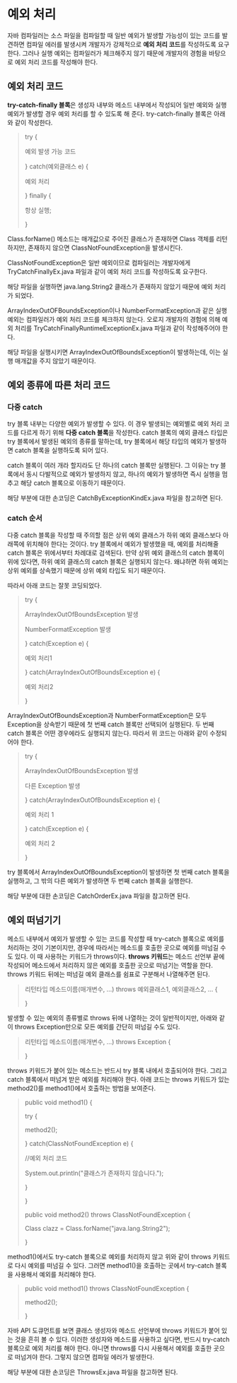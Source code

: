 # 예외 처리
자바 컴파일러는 소스 파일을 컴파일할 때 일반 예외가 발생할 가능성이 있는 코드를 발견하면 컴파일 에러를 발생시켜 개발자가 강제적으로 **예외 처리 코드**를 작성하도록 요구한다. 그러나 실행 예외는 컴파일러가 체크해주지 않기 때문에 개발자의 경험을 바탕으로 예외 처리 코드를 작성해야 한다.

## 예외 처리 코드
**try-catch-finally 블록**은 생성자 내부와 메소드 내부에서 작성되어 일반 예외와 실행 예외가 발생할 경우 예외 처리를 할 수 있도록 해 준다. try-catch-finally 블록은 아래와 같이 작성한다.

> try {
>
> 예외 발생 가능 코드
>
> } catch(예외클래스 e) {
>
> 예외 처리
>
> } finally {
>
> 항상 실행;
>
> }

Class.forName() 메소드는 매개값으로 주어진 클래스가 존재하면 Class 객체를 리턴하지만, 존재하지 않으면 ClassNotFoundException을 발생시킨다.

ClassNotFoundException은 일반 예외이므로 컴파일러는 개발자에게 TryCatchFinallyEx.java 파일과 같이 예외 처리 코드를 작성하도록 요구한다.

해당 파일을 실행하면 java.lang.String2 클래스가 존재하지 않았기 때문에 예외 처리가 되었다.

ArrayIndexOutOFBoundsException이나 NumberFormatException과 같은 실행 예외는 컴파일러가 예외 처리 코드를 체크하지 않는다. 오로지 개발자의 경험에 의해 예외 처리를 TryCatchFinallyRuntimeExceptionEx.java 파일과 같이 작성해주어야 한다.

해당 파일을 실행시키면 ArrayIndexOutOfBoundsException이 발생하는데, 이는 실행 매개값을 주지 않았기 때문이다.

## 예외 종류에 따른 처리 코드
### 다중 catch
try 블록 내부는 다양한 예외가 발생할 수 있다. 이 경우 발생되는 예외별로 예외 처리 코드를 다르게 하기 위해 **다중 catch 블록**을 작성한다. catch 블록의 예외 클래스 타입은 try 블록에서 발생된 예외의 종류를 말하는데, try 블록에서 해당 타입의 예외가 발생하면 catch 블록을 실행하도록 되어 있다.

catch 블록이 여러 개라 할지라도 단 하나의 catch 블록만 실행된다. 그 이유는 try 블록에서 동시 다발적으로 예외가 발생하지 않고, 하나의 예외가 발생하면 즉시 실행을 멈추고 해당 catch 블록으로 이동하기 때문이다.

해당 부분에 대한 손코딩은 CatchByExceptionKindEx.java 파일을 참고하면 된다.

### catch 순서
다중 catch 블록을 작성할 때 주의할 점은 상위 예외 클래스가 하위 예외 클래스보다 아래쪽에 위치해야 한다는 것이다. try 블록에서 예외가 발생했을 때, 예외를 처리해줄 catch 블록은 위에서부터 차례대로 검색된다. 만약 상위 예외 클래스의 catch 블록이 위에 있다면, 하위 예외 클래스의 catch 블록은 실행되지 않는다. 왜냐하면 하위 예외는 상위 예외를 상속했기 때문에 상위 예외 타입도 되기 때문이다.

따라서 아래 코드는 잘못 코딩되었다.

> try {
>
> ArrayIndexOutOfBoundsException 발생
>
> NumberFormatException 발생
>
> } catch(Exception e) {
>
> 예외 처리1
>
> } catch(ArrayIndexOutOfBoundsException e) {
>
> 예외 처리2
>
> }

ArrayIndexOutOfBoundsException과 NumberFormatException은 모두 Exception을 상속받기 때문에 첫 번째 catch 블록만 선택되어 실행된다. 두 번째 catch 블록은 어떤 경우에라도 실행되지 않는다. 따라서 위 코드는 아래와 같이 수정되어야 한다.

> try {
>
> ArrayIndexOutOfBoundsException 발생
>
> 다른 Exception 발생
>
> } catch(ArrayIndexOutOfBoundsException e) {
>
> 예외 처리 1
>
> } catch(Exception e) {
>
> 예외 처리 2
>
> }

try 블록에서 ArrayIndexOutOfBoundsException이 발생하면 첫 번째 catch 블록을 실행하고, 그 밖의 다른 예외가 발생하면 두 번째 catch 블록을 실행한다.

해당 부분에 대한 손코딩은 CatchOrderEx.java 파일을 참고하면 된다.

## 예외 떠넘기기
메소드 내부에서 예외가 발생할 수 있는 코드를 작성할 때 try-catch 블록으로 예외를 처리하는 것이 기본이지만, 경우에 따라서는 메소드를 호출한 곳으로 예외를 떠넘길 수도 있다. 이 때 사용하는 키워드가 throws이다. **throws 키워드**는 메소드 선언부 끝에 작성되어 메소드에서 처리하지 않은 예외를 호출한 곳으로 떠넘기는 역할을 한다. throws 키워드 뒤에는 떠넘길 예외 클래스를 쉼표로 구분해서 나열해주면 된다.

> 리턴타입 메소드이름(매개변수, ...) throws 예외클래스1, 예외클래스2, ... {
>
> }

발생할 수 있는 예외의 종류별로 throws 뒤에 나열하는 것이 일반적이지만, 아래와 같이 throws Exception만으로 모든 예외를 간단히 떠넘길 수도 있다.

> 리턴타입 메소드이름(매개변수, ...) throws Exception {
>
> }

throws 키워드가 붙어 있는 메소드는 반드시 try 블록 내에서 호출되어야 한다. 그리고 catch 블록에서 떠넘겨 받은 예외를 처리해야 한다. 아래 코드는 throws 키워드가 있는 method2()를 method1()에서 호출하는 방법을 보여준다.

> public void method1() {
>
> try {
>
> method2();
>
> } catch(ClassNotFoundException e) {
>
> //예외 처리 코드
>
> System.out.println("클래스가 존재하지 않습니다.");
>
> }
>
> }
>
> public void method2() throws ClassNotFoundException {
>
> Class clazz = Class.forName("java.lang.String2");
>
> }

method1()에서도 try-catch 블록으로 예외를 처리하지 않고 위와 같이 throws 키워드로 다시 예외를 떠넘길 수 있다. 그러면 method1()을 호출하는 곳에서 try-catch 블록을 사용해서 예외를 처리해야 한다.

> public void method1() throws ClassNotFoundException {
>
> method2();
>
> }

자바 API 도큐먼트를 보면 클래스 생성자와 메소드 선언부에 throws 키워드가 붙어 있는 것을 흔히 볼 수 있다. 이러한 생성자와 메소드를 사용하고 싶다면, 반드시 try-catch 블록으로 예외 처리를 해야 한다. 아니면 throws를 다시 사용해서 예외를 호출한 곳으로 떠넘겨야 한다. 그렇지 않으면 컴파일 에러가 발생한다.

해당 부분에 대한 손코딩은 ThrowsEx.java 파일을 참고하면 된다.
